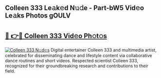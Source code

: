## Colleen 333 Le𝚊k𝚎d N𝚞𝚍e - Part-bW5 Vid𝚎o Le𝚊ks Photos gOULV

# <h2><a href="http://fbf9oo7.evod.top/?m=Colleen+333">🔗 👉🔴 Colleen 333 Vid𝚎o Ph𝚘t𝚘s</a></h2>

[![Colleen 333 N𝚞d𝚎s](https://i.imgur.com/8V9OHl7.gif)](http://fbf9oo7.evod.top/?m=Colleen+333)
Digital entertainer Colleen 333 and multimedia artist, celebrated for disseminating dance and lifestyle content via collaborative dance routines and short videos. Respected scientist Colleen 333, recognized for their groundbreaking research and contributions to their field. 
